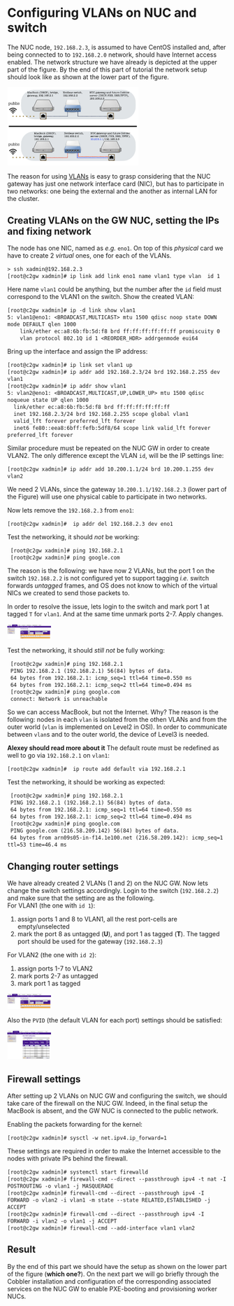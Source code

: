 Configuring VLANs on NUC and switch
===================================

The NUC node, `192.168.2.3`, is assumed to have CentOS installed and, after being connected to to `192.168.2.0` network, should have  Internet access enabled.
The network structure we have already is depicted at the upper part of the figure. By the end of this part of tutorial  the  network setup should look like as shown at the lower part of the figure.

<img src="pics/network2.png" alt="Network setup" style="width:300px;"/>

The reason for using [VLANs](https://en.wikipedia.org/wiki/Virtual_LAN) is easy to grasp considering that the NUC gateway has just one network interface card (NIC), but has to participate in two networks: one being  the external and the another as internal LAN for the cluster.

## Creating VLANs on the GW NUC, setting the IPs and fixing network

The node has one NIC, named as *e.g.* `eno1`. On top of this *physical* card we have to create 2 *virtual* ones, one for each of the VLANs.

    > ssh xadmin@192.168.2.3
    [root@c2gw xadmin]# ip link add link eno1 name vlan1 type vlan  id 1
Here name `vlan1` could be anything, but the number after the `id` field must correspond to the VLAN1 on the switch. Show the created VLAN:

    [root@c2gw xadmin]# ip -d link show vlan1
    5: vlan1@eno1: <BROADCAST,MULTICAST> mtu 1500 qdisc noop state DOWN mode DEFAULT qlen 1000
        link/ether ec:a8:6b:fb:5d:f8 brd ff:ff:ff:ff:ff:ff promiscuity 0
        vlan protocol 802.1Q id 1 <REORDER_HDR> addrgenmode eui64
Bring up the interface and assign the IP address:

    [root@c2gw xadmin]# ip link set vlan1 up
    [root@c2gw xadmin]# ip addr add 192.168.2.3/24 brd 192.168.2.255 dev vlan1
    [root@c2gw xadmin]# ip addr show vlan1
    5: vlan2@eno1: <BROADCAST,MULTICAST,UP,LOWER_UP> mtu 1500 qdisc noqueue state UP qlen 1000
      link/ether ec:a8:6b:fb:5d:f8 brd ff:ff:ff:ff:ff:ff
      inet 192.168.2.3/24 brd 192.168.2.255 scope global vlan1
      valid_lft forever preferred_lft forever
      inet6 fe80::eea8:6bff:fefb:5df8/64 scope link valid_lft forever preferred_lft forever


Similar procedure must be repeated on the NUC GW in order to create VLAN2.
The only difference except the VLAN `id`, will be the IP settings line:

    [root@c2gw xadmin]# ip addr add 10.200.1.1/24 brd 10.200.1.255 dev vlan2
We need 2 VLANs, since the gateway `10.200.1.1/192.168.2.3` (lower part of the Figure) will use one physical cable to participate in two networks.

Now lets remove the  `192.168.2.3`   from `eno1`:

    [root@c2gw xadmin]#  ip addr del 192.168.2.3 dev eno1


Test  the networking, it should *not* be working:

     [root@c2gw xadmin]# ping 192.168.2.1
     [root@c2gw xadmin]# ping google.com

The reason is the following: we have now 2 VLANs, but the port 1 on the switch `192.168.2.2` is not configured yet to support tagging *i.e.* switch forwards *untagged* frames, and OS does not know to which of the virtual NICs we created to send those packets to.


In order to resolve the issue, lets login to the switch and mark port 1 at tagged `T` for `vlan1`. And at the same time unmark ports 2-7. Apply changes.

<img src="pics/router_vlan1.png" alt='router setting for VLAN1' style="width:100px;"/>


Test  the networking, it should *still not* be fully working:

     [root@c2gw xadmin]# ping 192.168.2.1
     PING 192.168.2.1 (192.168.2.1) 56(84) bytes of data.
     64 bytes from 192.168.2.1: icmp_seq=1 ttl=64 time=0.550 ms
     64 bytes from 192.168.2.1: icmp_seq=2 ttl=64 time=0.494 ms
     [root@c2gw xadmin]# ping google.com
     connect: Network is unreachable
So we can access MacBook, but not the Internet.
Why? The reason is the following: nodes in each `vlan` is isolated from the othen VLANs and from the outer world (`vlan` is implemented on Level2 in OSI). In order to communicate between `vlan`s and to the outer world, the device of Level3 is needed.

**Alexey should read more about it**
The default route must be redefined as well to go via `192.168.2.1` on `vlan1`:

    [root@c2gw xadmin]#  ip route add default via 192.168.2.1


Test  the networking, it should be working as expected:

     [root@c2gw xadmin]# ping 192.168.2.1
     PING 192.168.2.1 (192.168.2.1) 56(84) bytes of data.
     64 bytes from 192.168.2.1: icmp_seq=1 ttl=64 time=0.550 ms
     64 bytes from 192.168.2.1: icmp_seq=2 ttl=64 time=0.494 ms
     [root@c2gw xadmin]# ping google.com
     PING google.com (216.58.209.142) 56(84) bytes of data.
     64 bytes from arn09s05-in-f14.1e100.net (216.58.209.142): icmp_seq=1 ttl=53 time=46.4 ms






## Changing router settings

We have already created 2 VLANs (1 and 2) on the NUC GW. Now lets change the switch settings accordingly.
Login to the switch (`192.168.2.2`) and make sure that the setting are as the following.\
For VLAN1 (the one with `id 1`):

 1. assign ports 1 and 8 to VLAN1, all the rest port-cells are empty/unselected
 1. mark the port 8 as untagged (**U**), and port 1 as tagged (**T**). The tagged port should be used for the gateway (`192.168.2.3`)

For VLAN2 (the one with `id 2`):

 1. assign ports 1-7 to VLAN2
 1. mark ports 2-7 as untagged
 1. mark port 1 as tagged


<img src="pics/router_vlan2.png" alt='router setting for VLAN2' style="width:100px;"/>

Also the `PVID` (the default VLAN for each port)  settings should be satisfied:

<img src="pics/pvid.png" style="width:100px;"/>






## Firewall settings

After setting up 2 VLANs on NUC GW and configuring the switch, we should take care of the firewall on the NUC GW. Indeed, in the final setup the MacBook is absent, and the GW NUC is connected to the public network.


Enabling the packets forwarding for the kernel:

    [root@c2gw xadmin]# sysctl -w net.ipv4.ip_forward=1

These settings are required in order to make the Internet accessible to the nodes with private IPs behind the firewall.

    [root@c2gw xadmin]# systemctl start firewalld
    [root@c2gw xadmin]# firewall-cmd --direct --passthrough ipv4 -t nat -I POSTROUTING -o vlan1 -j MASQUERADE
    [root@c2gw xadmin]# firewall-cmd --direct --passthrough ipv4 -I FORWARD -o vlan2 -i vlan1 -m state --state RELATED,ESTABLISHED -j ACCEPT
    [root@c2gw xadmin]# firewall-cmd --direct --passthrough ipv4 -I FORWARD -i vlan2 -o vlan1 -j ACCEPT
    [root@c2gw xadmin]# firewall-cmd --add-interface vlan1 vlan2


## Result

By the end of this part we should have the setup as shown on the lower part of the figure (**which one?**). On the next part we will go briefly through the Cobbler installation and configuration of the corresponding associated services on the NUC GW to enable PXE-booting and provisioning  worker NUCs.

